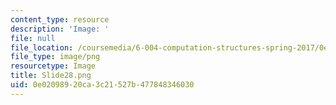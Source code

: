 ```yaml
---
content_type: resource
description: 'Image: '
file: null
file_location: /coursemedia/6-004-computation-structures-spring-2017/0e02098920ca3c21527b477848346030_Slide28.png
file_type: image/png
resourcetype: Image
title: Slide28.png
uid: 0e020989-20ca-3c21-527b-477848346030
---
```

